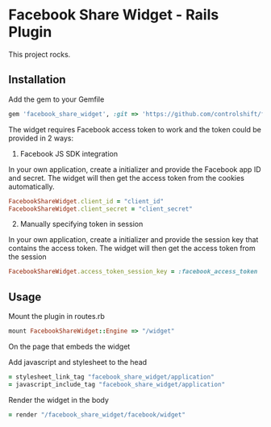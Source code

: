 # Facebook Share Widget - Rails Plugin

This project rocks.

## Installation

Add the gem to your Gemfile

```ruby
gem 'facebook_share_widget', :git => 'https://github.com/controlshift/facebook_share_widget_rails.git'
```

The widget requires Facebook access token to work and the token could be provided in 2 ways:

1. Facebook JS SDK integration

In your own application, create a initializer and provide the Facebook app ID and secret. The widget will then get the access token from the cookies automatically.

```ruby
FacebookShareWidget.client_id = "client_id"
FacebookShareWidget.client_secret = "client_secret"
```

2. Manually specifying token in session

In your own application, create a initializer and provide the session key that contains the access token. The widget will then get the access token from the session

```ruby
FacebookShareWidget.access_token_session_key = :facebook_access_token
```

## Usage

Mount the plugin in routes.rb

```ruby
mount FacebookShareWidget::Engine => "/widget"
```

On the page that embeds the widget

Add javascript and stylesheet to the head

```ruby
= stylesheet_link_tag "facebook_share_widget/application"
= javascript_include_tag "facebook_share_widget/application"
```
  
Render the widget in the body

```ruby
= render "/facebook_share_widget/facebook/widget"
```